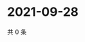 # 2021-09-28

共 0 条

<!-- BEGIN WEIBO -->
<!-- 最后更新时间 Tue Sep 28 2021 08:49:15 GMT+0800 (China Standard Time) -->

<!-- END WEIBO -->

